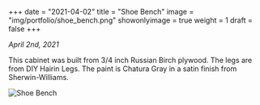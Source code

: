 +++
date = "2021-04-02"
title = "Shoe Bench"
image = "img/portfolio/shoe_bench.png"
showonlyimage = true
weight = 1
draft = false
+++

*April 2nd, 2021*

This cabinet was built from 3/4 inch Russian Birch plywood. The legs are from DIY Hairin Legs. The paint is Chatura Gray in a satin finish from Sherwin-Williams.

![Shoe Bench][1]

[1]: /img/portfolio/shoe_bench.png
